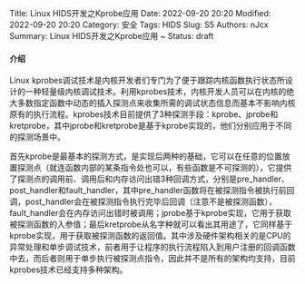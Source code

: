 Title: Linux HIDS开发之Kprobe应用
Date: 2022-09-20 20:20
Modified: 2022-09-20 20:20
Category: 安全
Tags: HIDS
Slug: S5
Authors: nJcx
Summary: Linux HIDS开发之Kprobe应用 ~
Status: draft


#### 介绍


Linux kprobes调试技术是内核开发者们专门为了便于跟踪内核函数执行状态所设计的一种轻量级内核调试技术。利用kprobes技术，内核开发人员可以在内核的绝大多数指定函数中动态的插入探测点来收集所需的调试状态信息而基本不影响内核原有的执行流程。kprobes技术目前提供了3种探测手段：kprobe、jprobe和kretprobe，其中jprobe和kretprobe是基于kprobe实现的，他们分别应用于不同的探测场景中。

首先kprobe是最基本的探测方式，是实现后两种的基础，它可以在任意的位置放置探测点（就连函数内部的某条指令处也可以，有些函数是不可探测的），它提供了探测点的调用前、调用后和内存访问出错3种回调方式，分别是pre_handler、post_handler和fault_handler，其中pre_handler函数将在被探测指令被执行前回调，post_handler会在被探测指令执行完毕后回调（注意不是被探测函数），fault_handler会在内存访问出错时被调用；jprobe基于kprobe实现，它用于获取被探测函数的入参值；最后kretprobe从名字种就可以看出其用途了，它同样基于kprobe实现，用于获取被探测函数的返回值。其中涉及硬件架构相关的是CPU的异常处理和单步调试技术，前者用于让程序的执行流程陷入到用户注册的回调函数中去，而后者则用于单步执行被探测点指令，因此并不是所有的架构均支持，目前kprobes技术已经支持多种架构。